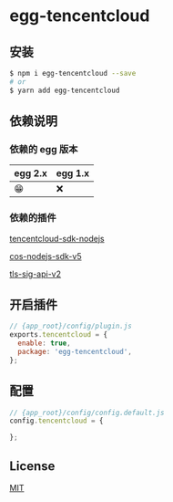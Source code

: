 <!--
 * @Author: 姜彦汐
 * @Date: 2021-04-22 09:09:24
 * @LastEditors: 姜彦汐
 * @LastEditTime: 2021-04-22 09:53:38
 * @Description: 
 * Contact: jiangyanxi@live.com
 * @FilePath: /egg-tencentcloud/README.md
-->
# egg-tencentcloud
## 安装

```bash
$ npm i egg-tencentcloud --save
# or
$ yarn add egg-tencentcloud
```

## 依赖说明

### 依赖的 egg 版本

egg 2.x | egg 1.x
--- | ---
😁 | ❌

### 依赖的插件

[tencentcloud-sdk-nodejs](https://github.com/tencentcloud/tencentcloud-sdk-nodejs)

[cos-nodejs-sdk-v5](https://github.com/tencentyun/cos-nodejs-sdk-v5)

[tls-sig-api-v2](https://github.com/tencentyun/tls-sig-api-v2-node)

## 开启插件

```js
// {app_root}/config/plugin.js
exports.tencentcloud = {
  enable: true,
  package: 'egg-tencentcloud',
};
```

## 配置

```js
// {app_root}/config/config.default.js
config.tencentcloud = {

};
```
## License

[MIT](LICENSE)